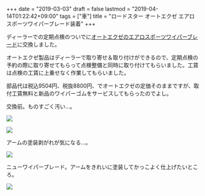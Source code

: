 +++
date = "2019-03-03"
draft = false
lastmod = "2019-04-14T01:22:42+09:00"
tags = ["車"]
title = "ロードスター オートエクゼ エアロスポーツワイパーブレード装着"
+++


ディーラーでの定期点検のついでに[オートエクゼのエアロスポーツワイパーブレード](https://www.autoexe.co.jp/?page_id=5019)に交換しました。

オートエクゼ製品はディーラーで取り寄せ＆取り付けができるので、定期点検の予約の際に取り寄せてもらって点検整備と同時に取り付けてもらいました。工賃は点検の工賃に上乗せなく作業してもらいました。

部品代は税込9504円、税抜8800円、でオートエクゼの定価そのままですが、取付工賃無料と新品のワイパーゴムをサービスしてもらったのでよし。

交換前。ものすごく汚い…。

![](https://img.vmeta.jp/1200x900/6xtd3t.jpg)

![](https://img.vmeta.jp/1200x900/hz637y.jpg)

アームの塗装剥がれが気になる…。

![](https://img.vmeta.jp/1200x900/1xd7na.jpg)

ニューワイパーブレード。アームをきれいに塗装してかっこよく仕上げたいところ。

![](https://img.vmeta.jp/1200x900/kd09uf.jpg)


